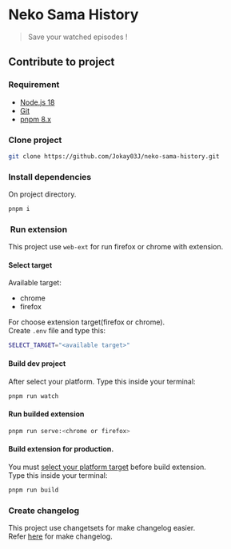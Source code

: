 # Neko Sama History

> Save your watched episodes !

## Contribute to project

### Requirement

- [Node.js 18](https://nodejs.org/fr)
- [Git](https://git-scm.com/)
- [pnpm 8.x](https://pnpm.io/fr/)

### Clone project

```bash
git clone https://github.com/Jokay03J/neko-sama-history.git
```

### Install dependencies

On project directory.

```bash
pnpm i
```

###  Run extension

This project use `web-ext` for run firefox or chrome with extension.

#### Select target

Available target:

- chrome
- firefox

For choose extension target(firefox or chrome).  
 Create `.env` file and type this:

```bash
SELECT_TARGET="<available target>"
```

#### Build dev project

After select your platform. Type this inside your terminal:

```bash
pnpm run watch
```

#### Run builded extension

```bash
pnpm run serve:<chrome or firefox>
```

#### Build extension for production.

You must [select your platform target](#select-target) before build extension.  
Type this inside your terminal:

```bash
pnpm run build
```

### Create changelog

This project use changetsets for make changelog easier.  
Refer [here](https://github.com/changesets/changesets/blob/main/docs/intro-to-using-changesets.md#adding-changesets) for make changelog.
